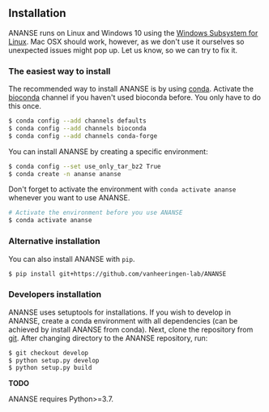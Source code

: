 ## Installation

ANANSE runs on Linux and Windows 10 using the [Windows Subsystem for Linux](https://docs.microsoft.com/en-us/windows/wsl/install-win10). Mac OSX should work, however, as we don't use it ourselves so unexpected issues might pop up. Let us know, so we can try to fix it.

### The easiest way to install

The recommended way to install ANANSE is by using [conda](https://docs.continuum.io/anaconda). Activate the [bioconda](https://bioconda.github.io/) channel if you haven't used bioconda before.
You only have to do this once.

``` bash
$ conda config --add channels defaults
$ conda config --add channels bioconda
$ conda config --add channels conda-forge
```

You can install ANANSE by creating a specific environment:

``` bash
$ conda config --set use_only_tar_bz2 True
$ conda create -n ananse ananse
```

Don't forget to activate the environment with `conda activate ananse` whenever you want to use ANANSE.

``` bash
# Activate the environment before you use ANANSE
$ conda activate ananse
```

### Alternative installation

You can also install ANANSE with `pip`. 

``` bash
$ pip install git+https://github.com/vanheeringen-lab/ANANSE
``` 

### Developers installation

ANANSE uses setuptools for installations. If you wish to develop in ANANSE, create a conda environment with all dependencies (can be achieved by install ANANSE from conda). Next, clone the repository from [git](https://github.com/vanheeringen-lab/ANANSE). After changing directory to the ANANSE repository, run:

``` bash
$ git checkout develop
$ python setup.py develop
$ python setup.py build
```

**TODO**

ANANSE requires Python>=3.7. 
